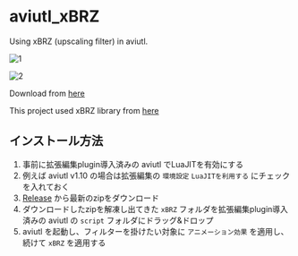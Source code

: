 # aviutl_xBRZ

Using xBRZ (upscaling filter) in aviutl.

![1](https://user-images.githubusercontent.com/12756563/78413833-37940780-7654-11ea-8aa0-9ae7693156d4.png)

![2](https://user-images.githubusercontent.com/12756563/78413851-47135080-7654-11ea-9e44-9589211dcbd2.png)

Download from [here](https://github.com/naari3/aviutl_xBRZ/releases)

This project used xBRZ library from [here](https://sourceforge.net/projects/xbrz/)

## インストール方法

1. 事前に拡張編集plugin導入済みの aviutl でLuaJITを有効にする
  1. 例えば aviutl v1.10 の場合は拡張編集の `環境設定` `LuaJITを利用する` にチェックを入れておく
1. [Release](https://github.com/naari3/aviutl_xBRZ/releases) から最新のzipをダウンロード
1. ダウンロードしたzipを解凍し出てきた `xBRZ` フォルダを拡張編集plugin導入済みの aviutl の `script` フォルダにドラッグ&ドロップ
1. aviutl を起動し、フィルターを掛けたい対象に `アニメーション効果` を適用し、続けて `xBRZ` を適用する
